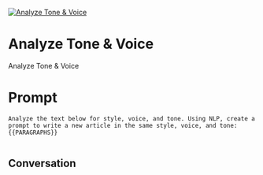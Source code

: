 
[![Analyze Tone & Voice](https://flow-prompt-covers.s3.us-west-1.amazonaws.com/icon/Abstract/i9.png)]()
# Analyze Tone & Voice 
Analyze Tone & Voice

# Prompt

```
Analyze the text below for style, voice, and tone. Using NLP, create a prompt to write a new article in the same style, voice, and tone: {{PARAGRAPHS}}


```

## Conversation




